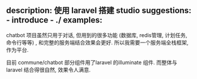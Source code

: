 description: 使用 laravel 搭建 studio
suggestions:
    - introduce
    - ./
examples:
---

chatbot 项目虽然只用于对话, 但用到的很多功能 (数据库, redis管理, 计划任务, 命令行等等) , 和完整的服务端结合效果会更好. 所以我需要一个服务端全栈框架, 作为平台.

目前 commune/chatbot 部分组件用了laravel 的illuminate 组件. 而整体与 laravel 结合得很自然, 效果令人满意.

